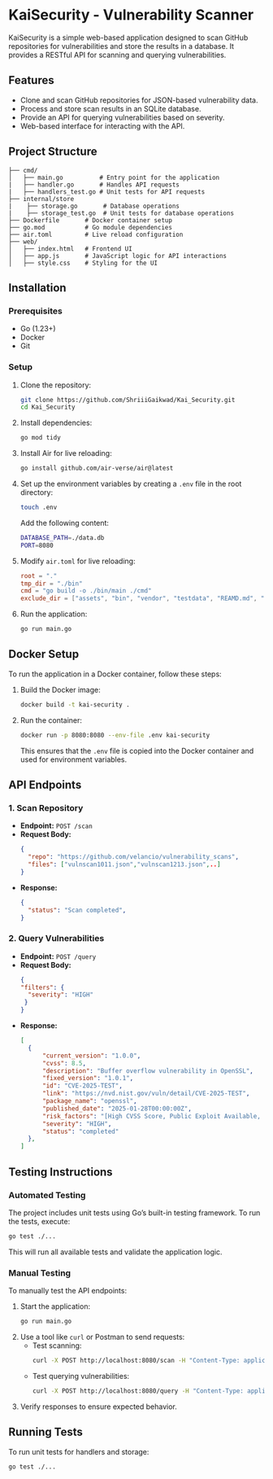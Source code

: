 # KaiSecurity - Vulnerability Scanner

KaiSecurity is a simple web-based application designed to scan GitHub repositories for vulnerabilities and store the results in a database. It provides a RESTful API for scanning and querying vulnerabilities.

## Features
- Clone and scan GitHub repositories for JSON-based vulnerability data.
- Process and store scan results in an SQLite database.
- Provide an API for querying vulnerabilities based on severity.
- Web-based interface for interacting with the API.

## Project Structure
```
├── cmd/
│   ├── main.go          # Entry point for the application
|   ├── handler.go       # Handles API requests
|   ├── handlers_test.go # Unit tests for API requests
├── internal/store
|    ├── storage.go       # Database operations
|    ├── storage_test.go  # Unit tests for database operations
├── Dockerfile       # Docker container setup
├── go.mod           # Go module dependencies
├── air.toml         # Live reload configuration
├── web/
│   ├── index.html   # Frontend UI
│   ├── app.js       # JavaScript logic for API interactions
│   ├── style.css    # Styling for the UI
```

## Installation
### Prerequisites
- Go (1.23+)
- Docker
- Git

### Setup
1. Clone the repository:
   ```sh
   git clone https://github.com/ShriiiGaikwad/Kai_Security.git
   cd Kai_Security
   ```

2. Install dependencies:
   ```sh
   go mod tidy
   ```

3. Install Air for live reloading:
   ```sh
   go install github.com/air-verse/air@latest
   ```

4. Set up the environment variables by creating a `.env` file in the root directory:
   ```sh
   touch .env
   ```
   Add the following content:
   ```sh
   DATABASE_PATH=./data.db
   PORT=8080
   ```

5. Modify `air.toml` for live reloading:
   ```toml
   root = "."
   tmp_dir = "./bin"
   cmd = "go build -o ./bin/main ./cmd"
   exclude_dir = ["assets", "bin", "vendor", "testdata", "REAMD.md", "web"]
   ```

6. Run the application:
   ```sh
   go run main.go
   ```

## Docker Setup
To run the application in a Docker container, follow these steps:

1. Build the Docker image:
   ```sh
   docker build -t kai-security .
   ```

2. Run the container:
   ```sh
   docker run -p 8080:8080 --env-file .env kai-security
   ```
   This ensures that the `.env` file is copied into the Docker container and used for environment variables.

## API Endpoints
### 1. Scan Repository
- **Endpoint:** `POST /scan`
- **Request Body:**
  ```json
  {
    "repo": "https://github.com/velancio/vulnerability_scans",
    "files": ["vulnscan1011.json","vulnscan1213.json",..]
  }
  ```
- **Response:**
  ```json
  {
    "status": "Scan completed",
  }
  ```

### 2. Query Vulnerabilities
- **Endpoint:** `POST /query`
- **Request Body:**
  ```json
  {
  "filters": {
    "severity": "HIGH"
   }
  }
  ```
- **Response:**
  ```json
  [
    {
        "current_version": "1.0.0",
        "cvss": 8.5,
        "description": "Buffer overflow vulnerability in OpenSSL",
        "fixed_version": "1.0.1",
        "id": "CVE-2025-TEST",
        "link": "https://nvd.nist.gov/vuln/detail/CVE-2025-TEST",
        "package_name": "openssl",
        "published_date": "2025-01-28T00:00:00Z",
        "risk_factors": "[High CVSS Score, Public Exploit Available, Remote Code Execution]",
        "severity": "HIGH",
        "status": "completed"
    },
  ]
  ```
## Testing Instructions
### Automated Testing
The project includes unit tests using Go’s built-in testing framework. To run the tests, execute:
```sh
go test ./...
```
This will run all available tests and validate the application logic.

### Manual Testing
To manually test the API endpoints:
1. Start the application:
   ```sh
   go run main.go
   ```
2. Use a tool like `curl` or Postman to send requests:
   - Test scanning:
     ```sh
     curl -X POST http://localhost:8080/scan -H "Content-Type: application/json" -d '{"repo": "https://github.com/velancio/vulnerability_scans", "files": ["vulnscan1011.json", "vulnscan1213.json"] }'
     ```
   - Test querying vulnerabilities:
     ```sh
     curl -X POST http://localhost:8080/query -H "Content-Type: application/json" -d '{"filters": {"severity": "HIGH"}}'
     ```
3. Verify responses to ensure expected behavior.


## Running Tests
To run unit tests for handlers and storage:
```sh
go test ./...
```
###